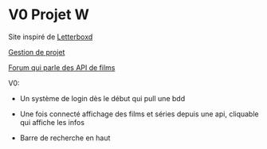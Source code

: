 # V0 Projet W
Site inspiré de [Letterboxd](https://letterboxd.com/)

[Gestion de projet](https://trello.com/invite/b/HDm0v5G6/ATTIe56c3290a3df3f47b3d46dfb3d7ef2898872D7D2/projet-w)

[Forum qui parle des API de films](https://www.developpez.net/forums/d1470353/webmasters-developpement-web/general-conception-web/webmarketing/api-recuperer-infos-films-series-etc/)

V0:

- Un système de login dès le début qui pull une bdd

- Une fois connecté affichage des films et séries depuis une api, cliquable qui affiche les infos

- Barre de recherche en haut

